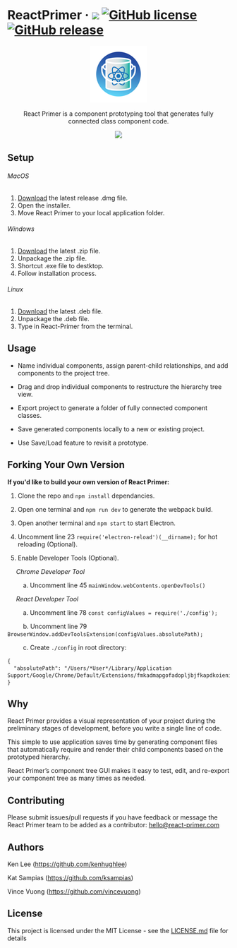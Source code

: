 
# ReactPrimer &middot; <img src="https://travis-ci.org/ReactPrimer/ReactPrimer.svg?branch=master">   [![GitHub license](https://img.shields.io/badge/license-MIT-blue.svg)](https://github.com/ReactPrimer/ReactPrimer/blob/master/LICENSE.md) [![GitHub release](https://img.shields.io/github/release/qubyte/rubidium.svg)](https://github.com/ReactPrimer/ReactPrimer/releases/tag/1.0.0)

<p align="center"><img src="/assets/icons/png/128x128.png"></p>

<p align="center">React Primer is a component prototyping tool that generates fully connected class component code.</p>
<p align="center">
<img src="/assets/demo/demo_15mb.gif"/>
</p>

## Setup

###### MacOS

1. [Download](https://github.com/ReactPrimer/ReactPrimer/releases/download/1.0.0/ReactPrimer.dmg) the latest release .dmg file.
2. Open the installer.
3. Move React Primer to your local application folder.

###### Windows
1. [Download](https://github.com/ReactPrimer/ReactPrimer/releases/download/1.0.0/ReactPrimer-win32-x64.zip) the latest .zip file.  
2. Unpackage the .zip file.
3. Shortcut .exe file to destktop.
3. Follow installation process.

###### Linux
1. [Download](https://github.com/ReactPrimer/ReactPrimer/releases/download/1.0.0/React-Primer_1.0.0_amd64.deb) the latest .deb file.  
2. Unpackage the .deb file. 
3. Type in React-Primer from the terminal.

## Usage

* Name individual components, assign parent-child relationships, and add components to the project tree.

* Drag and drop individual components to restructure the hierarchy tree view.

* Export project to generate a folder of fully connected component classes.

* Save generated components locally to a new or existing project.

* Use Save/Load feature to revisit a prototype.

## Forking Your Own Version
**If you'd like to build your own version of React Primer:**

1. Clone the repo and `npm install` dependancies.

2. Open one terminal and `npm run dev` to generate the webpack build.

3. Open another terminal and `npm start` to start Electron.

4. Uncomment line 23 `require('electron-reload')(__dirname);` for hot reloading (Optional).

3. Enable Developer Tools (Optional).

&nbsp;&nbsp;&nbsp;&nbsp; *Chrome Developer Tool*

&nbsp;&nbsp;&nbsp;&nbsp;&nbsp;&nbsp;&nbsp;&nbsp; a. Uncomment line 45 `mainWindow.webContents.openDevTools()`

&nbsp;&nbsp;&nbsp;&nbsp; *React Developer Tool*

&nbsp;&nbsp;&nbsp;&nbsp;&nbsp;&nbsp;&nbsp;&nbsp; a. Uncomment line 78 `const configValues = require('./config');`

&nbsp;&nbsp;&nbsp;&nbsp;&nbsp;&nbsp;&nbsp;&nbsp; b. Uncomment line 79 `BrowserWindow.addDevToolsExtension(configValues.absolutePath);`

&nbsp;&nbsp;&nbsp;&nbsp;&nbsp;&nbsp;&nbsp;&nbsp; c. Create `./config` in root directory:

```
{
  "absolutePath": "/Users/*User*/Library/Application Support/Google/Chrome/Default/Extensions/fmkadmapgofadopljbjfkapdkoienihi/2.5.2_0"
}
```

## Why

React Primer provides a visual representation of your project during the preliminary stages of development, before you write a single line of code.

This simple to use application saves time by generating component files that automatically require and render their child components based on the prototyped hierarchy.

React Primer’s component tree GUI makes it easy to test, edit, and re-export your component tree as many times as needed.


## Contributing


Please submit issues/pull requests if you have feedback or message the React Primer team to be added as a contributor: hello@react-primer.com


## Authors

Ken Lee (https://github.com/kenhughlee)

Kat Sampias (https://github.com/ksampias)

Vince Vuong (https://github.com/vincevuong)

## License

This project is licensed under the MIT License - see the [LICENSE.md](LICENSE.md) file for details
